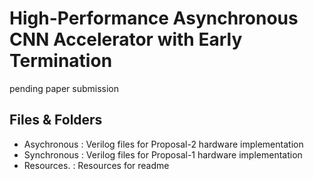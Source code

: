 # High-Performance Asynchronous CNN Accelerator with Early Termination

pending paper submission

## Files & Folders
- Asychronous : Verilog files for Proposal-2 hardware implementation
- Synchronous : Verilog files for Proposal-1 hardware implementation
- Resources.  : Resources for readme
